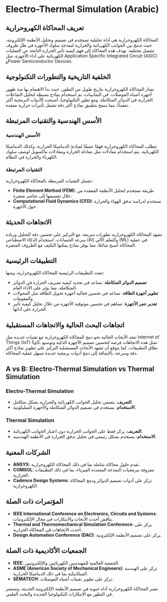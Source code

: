 # Electro-Thermal Simulation (Arabic)

## تعريف المحاكاة الكهروحرارية

المحاكاة الكهروحرارية هي أداة تحليلية تستخدم في تصميم وتحليل الأنظمة الإلكترونية، حيث تدمج بين الجوانب الكهربائية والحرارية لنمذجة سلوك الأجهزة في ظل ظروف تشغيل مختلفة. تهدف هذه المحاكاة إلى فهم كيفية تأثير الحرارة الناتجة عن العمليات الكهربائية على أداء الأجهزة، مثل Application Specific Integrated Circuit (ASIC) وPower Semiconductor Devices.

## الخلفية التاريخية والتطورات التكنولوجية

تمتاز المحاكاة الكهروحرارية بتاريخ طويل من التطور، حيث بدأ الاهتمام بها منذ ظهور أجهزة أشباه الموصلات. في الثمانينات، تم استخدام نماذج بسيطة لتحليل التفاعلات الحرارية في الدوائر المتكاملة. ومع تطور التكنولوجيا، أصبحت الأدوات البرمجية أكثر تعقيدًا، مما سمح بتطبيق نماذج أكثر دقة تشمل تأثيرات حرارية معقدة.

## الأسس الهندسية والتقنيات المرتبطة

### الأسس الهندسية

تتطلب المحاكاة الكهروحرارية فهمًا عميقًا لمبادئ الديناميكا الحرارية، وكذلك الديناميكا الكهربائية. يتم استخدام معادلات مثل معادلة الحرارة ومعادلات ماكسويل لوصف سلوك الكهرباء والحرارة في النظام.

### التقنيات المرتبطة

تشمل التقنيات المرتبطة بالمحاكاة الكهروحرارية:

- **Finite Element Method (FEM)**: طريقة تستخدم لتحليل الأنظمة المعقدة من خلال تقسيمها إلى عناصر صغيرة.
- **Computational Fluid Dynamics (CFD)**: تستخدم لدراسة تدفق الهواء والحرارة حول الأجهزة.

## الاتجاهات الحديثة

تشهد المحاكاة الكهروحرارية تطورات سريعة، مع التركيز على تحسين دقة التحليل وزيادة سرعة الحسابات. استخدام الذكاء الاصطناعي (AI) والتعلم الآلي (ML) في عملية المحاكاة أصبح شائعًا، مما يوفر نماذج يمكنها التكيف مع الظروف المتغيرة.

## التطبيقات الرئيسية

تتعدد التطبيقات الرئيسية للمحاكاة الكهروحرارية، ومنها:

- **تصميم الدوائر المتكاملة**: تساعد في تحديد كيفية تصريف الحرارة في الدوائر المتكاملة، مما يؤثر على الأداء العام.
- **تطوير أجهزة الطاقة**: تساعد في تحسين فعالية أجهزة تحويل الطاقة مثل المحولات والمقومات.
- **تقدير عمر الأجهزة**: تساهم في تحسين موثوقية الأجهزة من خلال تحليل كيفية تأثير الحرارة على أدائها.

## اتجاهات البحث الحالية والاتجاهات المستقبلية

تتجه الأبحاث الحالية نحو دمج المحاكاة الكهروحرارية مع تقنيات جديدة مثل Internet of Things (IoT) و5G. تمثل هذه الاتجاهات فرصة لتحسين تصميم الأجهزة الذكية وتوسيع نطاق التطبيقات. كما يتوقع أن تشهد الأبحاث المستقبلية التركيز على تطوير نماذج أكثر دقة وسرعة، بالإضافة إلى دمج أدوات برمجية جديدة تسهل عملية المحاكاة.

## A vs B: Electro-Thermal Simulation vs Thermal Simulation

### Electro-Thermal Simulation

- **التعريف**: يتضمن تحليل الجوانب الكهربائية والحرارية بشكل متكامل.
- **الاستخدام**: يستخدم في تصميم الدوائر المتكاملة والأجهزة السليكونية.

### Thermal Simulation

- **التعريف**: يركز فقط على الجوانب الحرارية دون اعتبار الجوانب الكهربائية.
- **الاستخدام**: يستخدم بشكل رئيسي في تحليل تدفق الحرارة في الأنظمة الهندسية.

## الشركات المعنية

- **ANSYS**: تقدم حلول محاكاة شاملة بما في ذلك المحاكاة الكهروحرارية.
- **COMSOL**: معروفة ببرمجيات النمذجة المتعددة الفيزياء، بما في ذلك التطبيقات الحرارية.
- **Cadence Design Systems**: تركز على أدوات تصميم الدوائر ودمج المحاكاة الكهروحرارية.

## المؤتمرات ذات الصلة

- **IEEE International Conference on Electronics, Circuits and Systems**: يناقش أحدث الأبحاث والابتكارات في مجال الإلكترونيات.
- **Thermal and Thermomechanical Simulation Conference**: يركز على أحدث الاتجاهات في المحاكاة الحرارية.
- **Design Automation Conference (DAC)**: يركز على تصميم الأنظمة الإلكترونية.

## الجمعيات الأكاديمية ذات الصلة

- **IEEE**: الجمعية العالمية للمهندسين الكهربائيين والإلكترونيين.
- **ASME (American Society of Mechanical Engineers)**: تركز على الهندسة الميكانيكية بما في ذلك الديناميكا الحرارية.
- **SEMATECH**: تركز على تطوير تقنيات أشباه الموصلات.

تعتبر المحاكاة الكهروحرارية أداة حيوية في تصميم الأنظمة الإلكترونية الحديثة، وتستمر في التطور مع الابتكارات التكنولوجيا الجديدة والبحث العلمي.